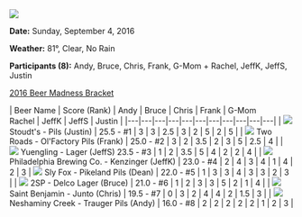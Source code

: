 <img src="./images/2016/the-pour.jpg" class="setup-thumb fancybox">


**Date:** Sunday, September 4, 2016

**Weather:** 81°, Clear, No Rain

**Participants (8):** Andy, Bruce, Chris, Frank, G-Mom + Rachel, JeffK, JeffS, Justin

[2016 Beer Madness Bracket](./images/2016/beer-madness-2016.jpg)


| Beer Name  | Score (Rank) | Andy | Bruce | Chris | Frank | G-Mom<br>Rachel | JeffK | JeffS | Justin |
|---|---|---|---|---|---|---|---|---|---|---|
| <img class="cap-thumb fancybox" src="./images/2016/stoudts.jpg"> Stoudt's - Pils (Justin) | 25.5 - #1 | 3 | 3 | 2.5 | 3 | 2 | 5 | 2 | 5 |
| <img class="cap-thumb fancybox" src="./images/2016/two-roads.jpg"> Two Roads - Ol'Factory Pils (Frank) | 25.0 - #2 | 3 | 2 | 3.5 | 2 | 3 | 5 | 2.5 | 4 |
| <img class="cap-thumb fancybox" src="./images/2016/yuengling.jpg"> Yuengling - Lager (JeffS) 	23.5 - #3 | 1 | 2 | 3.5 | 5 | 4 | 2 | 2 | 4 |
| <img class="cap-thumb fancybox" src="./images/2016/kenzinger.jpg"> Philadelphia Brewing Co. - Kenzinger (JeffK) | 23.0 - #4 | 2 | 4 | 3 | 4 | 1 | 4 | 2 | 	3
| <img class="cap-thumb fancybox" src="./images/2016/slyfox.jpg"> Sly Fox - Pikeland Pils (Dean) | 22.0 - #5 | 1 | 3 | 3 | 4 | 3 | 3 | 2 | 3 |
| <img class="cap-thumb fancybox" src="./images/2016/delco.jpg"> 2SP - Delco Lager (Bruce) | 21.0 - #6 | 1 | 2 | 3 | 3 | 5 | 2 | 1 | 4 |
| <img class="cap-thumb fancybox" src="./images/2016/ben.jpg"> Saint Benjamin - Junto (Chris) | 19.5 - #7 | 0 | 3 | 2 | 4 | 4 | 2 | 1.5 | 3 |
| <img class="cap-thumb fancybox" src="./images/2016/creek.jpg"> Neshaminy Creek - Trauger Pils (Andy) | 16.0 - #8 | 2 | 2 | 2 | 2 | 2 | 1 | 2 | 3 |
